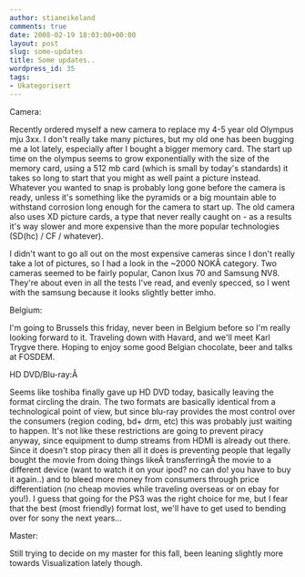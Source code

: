 ```yaml
---
author: stianeikeland
comments: true
date: 2008-02-19 18:03:00+00:00
layout: post
slug: some-updates
title: Some updates..
wordpress_id: 35
tags:
- Ukategorisert
---
```



    

Camera:




Recently ordered myself a new camera to replace my 4-5 year old Olympus mju 3xx. I don't really take many pictures, but my old one has been bugging me a lot lately, especially after I bought a bigger memory card. The start up time on the olympus seems to grow exponentially with the size of the memory card, using a 512 mb card (which is small by today's standards) it takes so long to start that you might as well paint a picture instead. Whatever you wanted to snap is probably long gone before the camera is ready, unless it's something like the pyramids or a big mountain able to withstand corrosion long enough for the camera to start up. The old camera also uses XD picture cards, a type that never really caught on - as a results it's way slower and more expensive than the more popular technologies (SD(hc) / CF / whatever).




I didn't want to go all out on the most expensive cameras since I don't really take a lot of pictures, so I had a look in the ~2000 NOKÂ category. Two cameras seemed to be fairly popular, Canon Ixus 70 and Samsung NV8. They're about even in all the tests I've read, and evenly specced, so I went with the samsung because it looks slightly better imho.




Belgium:




I'm going to Brussels this friday, never been in Belgium before so I'm really looking forward to it. Traveling down with Havard, and we'll meet Karl Trygve there. Hoping to enjoy some good Belgian chocolate, beer and talks at FOSDEM.




HD DVD/Blu-ray:Â




Seems like toshiba finally gave up HD DVD today, basically leaving the format circling the drain. The two formats are basically identical from a technological point of view, but since blu-ray provides the most control over the consumers (region coding, bd+ drm, etc) this was probably just waiting to happen. It's not like these restrictions are going to prevent piracy anyway, since equipment to dump streams from HDMI is already out there. Since it doesn't stop piracy then all it does is preventing people that legally bought the movie from doing things likeÂ transferringÂ the movie to a different device (want to watch it on your ipod? no can do! you have to buy it again..) and to bleed more money from consumers through price differentiation (no cheap movies while traveling overseas or on ebay for you!). I guess that going for the PS3 was the right choice for me, but I fear that the best (most friendly) format lost, we'll have to get used to bending over for sony the next years...




Master:




Still trying to decide on my master for this fall, been leaning slightly more towards Visualization lately though.


  
